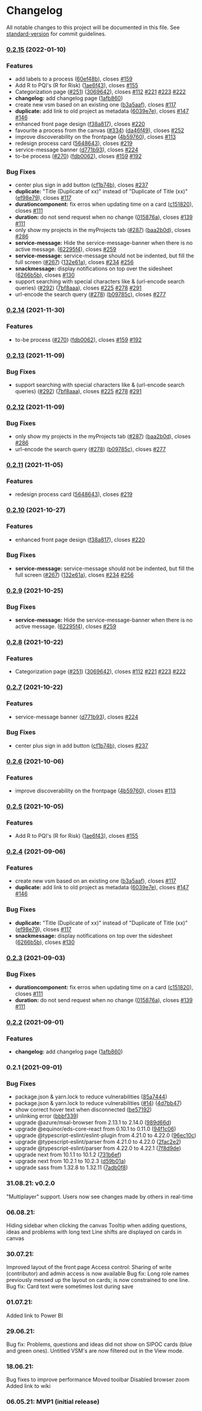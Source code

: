 # Changelog

All notable changes to this project will be documented in this file. See [standard-version](https://github.com/conventional-changelog/standard-version) for commit guidelines.

### [0.2.15](https://github.com/equinor/MAD-VSM-WEB/compare/v0.2.1...v0.2.15) (2022-01-10)

### Features

- add labels to a process ([60ef48b](https://github.com/equinor/MAD-VSM-WEB/commit/60ef48b1381b1ee2b1085c6019d9fe906ffa86dc)), closes [#159](https://github.com/equinor/MAD-VSM-WEB/issues/159)
- Add R to PQI's (R for Risk) ([1ae6f43](https://github.com/equinor/MAD-VSM-WEB/commit/1ae6f43b159e049b2f98c213f10dceb992e1384b)), closes [#155](https://github.com/equinor/MAD-VSM-WEB/issues/155)
- Categorization page ([#251](https://github.com/equinor/MAD-VSM-WEB/issues/251)) ([3069642](https://github.com/equinor/MAD-VSM-WEB/commit/30696422e22460aa09a207ae079776c7b3e73c9b)), closes [#112](https://github.com/equinor/MAD-VSM-WEB/issues/112) [#221](https://github.com/equinor/MAD-VSM-WEB/issues/221) [#223](https://github.com/equinor/MAD-VSM-WEB/issues/223) [#222](https://github.com/equinor/MAD-VSM-WEB/issues/222)
- **changelog:** add changelog page ([1afb860](https://github.com/equinor/MAD-VSM-WEB/commit/1afb860aeae9695dfabbaf8cbf6c8ed9085f7fb2))
- create new vsm based on an existing one ([b3a5aaf](https://github.com/equinor/MAD-VSM-WEB/commit/b3a5aafb0eb37fa25115088ec3cd353f41a48108)), closes [#117](https://github.com/equinor/MAD-VSM-WEB/issues/117)
- **duplicate:** add link to old project as metadata ([6039e7e](https://github.com/equinor/MAD-VSM-WEB/commit/6039e7e72e9bbc6b5b99f263a6bc9beb6d426897)), closes [#147](https://github.com/equinor/MAD-VSM-WEB/issues/147) [#146](https://github.com/equinor/MAD-VSM-WEB/issues/146)
- enhanced front page design ([f38a817](https://github.com/equinor/MAD-VSM-WEB/commit/f38a81744dfb5d9314842da744d355008cb867b2)), closes [#220](https://github.com/equinor/MAD-VSM-WEB/issues/220)
- favourite a process from the canvas ([#334](https://github.com/equinor/MAD-VSM-WEB/issues/334)) ([da46f49](https://github.com/equinor/MAD-VSM-WEB/commit/da46f496cd0d958c281f3cb2380fc9064f250067)), closes [#252](https://github.com/equinor/MAD-VSM-WEB/issues/252)
- improve discoverability on the frontpage ([4b59760](https://github.com/equinor/MAD-VSM-WEB/commit/4b59760481901318ede1053c28ff32ad8b0a0b7f)), closes [#113](https://github.com/equinor/MAD-VSM-WEB/issues/113)
- redesign process card ([5648643](https://github.com/equinor/MAD-VSM-WEB/commit/56486434ddab435f9ef4fa573ef9df420ac1c0fb)), closes [#219](https://github.com/equinor/MAD-VSM-WEB/issues/219)
- service-message banner ([d771b93](https://github.com/equinor/MAD-VSM-WEB/commit/d771b9358734cc691ca2497e0a872df6ce3aa27b)), closes [#224](https://github.com/equinor/MAD-VSM-WEB/issues/224)
- to-be process ([#270](https://github.com/equinor/MAD-VSM-WEB/issues/270)) ([fdb0062](https://github.com/equinor/MAD-VSM-WEB/commit/fdb006282c24ae4232f0ce5c64edfa6f0b30fc19)), closes [#159](https://github.com/equinor/MAD-VSM-WEB/issues/159) [#192](https://github.com/equinor/MAD-VSM-WEB/issues/192)

### Bug Fixes

- center plus sign in add button ([cf1b74b](https://github.com/equinor/MAD-VSM-WEB/commit/cf1b74bc9a245c0590f753fa564b6ee303956d17)), closes [#237](https://github.com/equinor/MAD-VSM-WEB/issues/237)
- **duplicate:** "Title (Duplicate of xx)" instead of "Duplicate of Title (xx)" ([ef98e79](https://github.com/equinor/MAD-VSM-WEB/commit/ef98e79988c258cfdf4f9f88599b34f349090b52)), closes [#117](https://github.com/equinor/MAD-VSM-WEB/issues/117)
- **durationcomponent:** fix erros when updating time on a card ([c151820](https://github.com/equinor/MAD-VSM-WEB/commit/c151820db9b139fd341c725b6eeaa647ed1806ab)), closes [#111](https://github.com/equinor/MAD-VSM-WEB/issues/111)
- **duration:** do not send request when no change ([015876a](https://github.com/equinor/MAD-VSM-WEB/commit/015876a1caa363221531eeac07a30f4e98c641b2)), closes [#139](https://github.com/equinor/MAD-VSM-WEB/issues/139) [#111](https://github.com/equinor/MAD-VSM-WEB/issues/111)
- only show my projects in the myProjects tab ([#287](https://github.com/equinor/MAD-VSM-WEB/issues/287)) ([baa2b0d](https://github.com/equinor/MAD-VSM-WEB/commit/baa2b0d6700a4acbade0ccd5c9a045573fec04db)), closes [#286](https://github.com/equinor/MAD-VSM-WEB/issues/286)
- **service-message:** Hide the service-message-banner when there is no active message. ([62295f4](https://github.com/equinor/MAD-VSM-WEB/commit/62295f480d5e2781f06a2684233b7cded506a373)), closes [#259](https://github.com/equinor/MAD-VSM-WEB/issues/259)
- **service-message:** service-message should not be indented, but fill the full screen ([#267](https://github.com/equinor/MAD-VSM-WEB/issues/267)) ([132e61a](https://github.com/equinor/MAD-VSM-WEB/commit/132e61a93bdb0d517800ba49dab80996e9c50687)), closes [#234](https://github.com/equinor/MAD-VSM-WEB/issues/234) [#256](https://github.com/equinor/MAD-VSM-WEB/issues/256)
- **snackmessage:** display notifications on top over the sidesheet ([6266b5b](https://github.com/equinor/MAD-VSM-WEB/commit/6266b5b68cfa8f1fb45354dc7e007ef371edc1f1)), closes [#130](https://github.com/equinor/MAD-VSM-WEB/issues/130)
- support searching with special characters like & (url-encode search queries) ([#292](https://github.com/equinor/MAD-VSM-WEB/issues/292)) ([7bf8aaa](https://github.com/equinor/MAD-VSM-WEB/commit/7bf8aaaaa7574fa39d1085ba2104b45b7ba4b618)), closes [#225](https://github.com/equinor/MAD-VSM-WEB/issues/225) [#278](https://github.com/equinor/MAD-VSM-WEB/issues/278) [#291](https://github.com/equinor/MAD-VSM-WEB/issues/291)
- url-encode the search query ([#278](https://github.com/equinor/MAD-VSM-WEB/issues/278)) ([b09785c](https://github.com/equinor/MAD-VSM-WEB/commit/b09785c3666b56b333b852b3a4182e1e4b1da849)), closes [#277](https://github.com/equinor/MAD-VSM-WEB/issues/277)

### [0.2.14](https://github.com/equinor/MAD-VSM-WEB/compare/v0.2.13...v0.2.14) (2021-11-30)

### Features

- to-be process ([#270](https://github.com/equinor/MAD-VSM-WEB/issues/270)) ([fdb0062](https://github.com/equinor/MAD-VSM-WEB/commit/fdb006282c24ae4232f0ce5c64edfa6f0b30fc19)), closes [#159](https://github.com/equinor/MAD-VSM-WEB/issues/159) [#192](https://github.com/equinor/MAD-VSM-WEB/issues/192)

### [0.2.13](https://github.com/equinor/MAD-VSM-WEB/compare/v0.2.12...v0.2.13) (2021-11-09)

### Bug Fixes

- support searching with special characters like & (url-encode search queries) ([#292](https://github.com/equinor/MAD-VSM-WEB/issues/292)) ([7bf8aaa](https://github.com/equinor/MAD-VSM-WEB/commit/7bf8aaaaa7574fa39d1085ba2104b45b7ba4b618)), closes [#225](https://github.com/equinor/MAD-VSM-WEB/issues/225) [#278](https://github.com/equinor/MAD-VSM-WEB/issues/278) [#291](https://github.com/equinor/MAD-VSM-WEB/issues/291)

### [0.2.12](https://github.com/equinor/MAD-VSM-WEB/compare/v0.2.11...v0.2.12) (2021-11-09)

### Bug Fixes

- only show my projects in the myProjects tab ([#287](https://github.com/equinor/MAD-VSM-WEB/issues/287)) ([baa2b0d](https://github.com/equinor/MAD-VSM-WEB/commit/baa2b0d6700a4acbade0ccd5c9a045573fec04db)), closes [#286](https://github.com/equinor/MAD-VSM-WEB/issues/286)
- url-encode the search query ([#278](https://github.com/equinor/MAD-VSM-WEB/issues/278)) ([b09785c](https://github.com/equinor/MAD-VSM-WEB/commit/b09785c3666b56b333b852b3a4182e1e4b1da849)), closes [#277](https://github.com/equinor/MAD-VSM-WEB/issues/277)

### [0.2.11](https://github.com/equinor/MAD-VSM-WEB/compare/v0.2.10...v0.2.11) (2021-11-05)

### Features

- redesign process card ([5648643](https://github.com/equinor/MAD-VSM-WEB/commit/56486434ddab435f9ef4fa573ef9df420ac1c0fb)), closes [#219](https://github.com/equinor/MAD-VSM-WEB/issues/219)

### [0.2.10](https://github.com/equinor/MAD-VSM-WEB/compare/v0.2.9...v0.2.10) (2021-10-27)

### Features

- enhanced front page design ([f38a817](https://github.com/equinor/MAD-VSM-WEB/commit/f38a81744dfb5d9314842da744d355008cb867b2)), closes [#220](https://github.com/equinor/MAD-VSM-WEB/issues/220)

### Bug Fixes

- **service-message:** service-message should not be indented, but fill the full screen ([#267](https://github.com/equinor/MAD-VSM-WEB/issues/267)) ([132e61a](https://github.com/equinor/MAD-VSM-WEB/commit/132e61a93bdb0d517800ba49dab80996e9c50687)), closes [#234](https://github.com/equinor/MAD-VSM-WEB/issues/234) [#256](https://github.com/equinor/MAD-VSM-WEB/issues/256)

### [0.2.9](https://github.com/equinor/MAD-VSM-WEB/compare/v0.2.8...v0.2.9) (2021-10-25)

### Bug Fixes

- **service-message:** Hide the service-message-banner when there is no active message. ([62295f4](https://github.com/equinor/MAD-VSM-WEB/commit/62295f480d5e2781f06a2684233b7cded506a373)), closes [#259](https://github.com/equinor/MAD-VSM-WEB/issues/259)

### [0.2.8](https://github.com/equinor/MAD-VSM-WEB/compare/v0.2.7...v0.2.8) (2021-10-22)

### Features

- Categorization page ([#251](https://github.com/equinor/MAD-VSM-WEB/issues/251)) ([3069642](https://github.com/equinor/MAD-VSM-WEB/commit/30696422e22460aa09a207ae079776c7b3e73c9b)), closes [#112](https://github.com/equinor/MAD-VSM-WEB/issues/112) [#221](https://github.com/equinor/MAD-VSM-WEB/issues/221) [#223](https://github.com/equinor/MAD-VSM-WEB/issues/223) [#222](https://github.com/equinor/MAD-VSM-WEB/issues/222)

### [0.2.7](https://github.com/equinor/MAD-VSM-WEB/compare/v0.2.6...v0.2.7) (2021-10-22)

### Features

- service-message banner ([d771b93](https://github.com/equinor/MAD-VSM-WEB/commit/d771b9358734cc691ca2497e0a872df6ce3aa27b)), closes [#224](https://github.com/equinor/MAD-VSM-WEB/issues/224)

### Bug Fixes

- center plus sign in add button ([cf1b74b](https://github.com/equinor/MAD-VSM-WEB/commit/cf1b74bc9a245c0590f753fa564b6ee303956d17)), closes [#237](https://github.com/equinor/MAD-VSM-WEB/issues/237)

### [0.2.6](https://github.com/equinor/MAD-VSM-WEB/compare/v0.2.5...v0.2.6) (2021-10-06)

### Features

- improve discoverability on the frontpage ([4b59760](https://github.com/equinor/MAD-VSM-WEB/commit/4b59760481901318ede1053c28ff32ad8b0a0b7f)), closes [#113](https://github.com/equinor/MAD-VSM-WEB/issues/113)

### [0.2.5](https://github.com/equinor/MAD-VSM-WEB/compare/v0.2.4...v0.2.5) (2021-10-05)

### Features

- Add R to PQI's (R for Risk) ([1ae6f43](https://github.com/equinor/MAD-VSM-WEB/commit/1ae6f43b159e049b2f98c213f10dceb992e1384b)), closes [#155](https://github.com/equinor/MAD-VSM-WEB/issues/155)

### [0.2.4](https://github.com/equinor/MAD-VSM-WEB/compare/v0.2.3...v0.2.4) (2021-09-06)

### Features

- create new vsm based on an existing one ([b3a5aaf](https://github.com/equinor/MAD-VSM-WEB/commit/b3a5aafb0eb37fa25115088ec3cd353f41a48108)), closes [#117](https://github.com/equinor/MAD-VSM-WEB/issues/117)
- **duplicate:** add link to old project as metadata ([6039e7e](https://github.com/equinor/MAD-VSM-WEB/commit/6039e7e72e9bbc6b5b99f263a6bc9beb6d426897)), closes [#147](https://github.com/equinor/MAD-VSM-WEB/issues/147) [#146](https://github.com/equinor/MAD-VSM-WEB/issues/146)

### Bug Fixes

- **duplicate:** "Title (Duplicate of xx)" instead of "Duplicate of Title (xx)" ([ef98e79](https://github.com/equinor/MAD-VSM-WEB/commit/ef98e79988c258cfdf4f9f88599b34f349090b52)), closes [#117](https://github.com/equinor/MAD-VSM-WEB/issues/117)
- **snackmessage:** display notifications on top over the sidesheet ([6266b5b](https://github.com/equinor/MAD-VSM-WEB/commit/6266b5b68cfa8f1fb45354dc7e007ef371edc1f1)), closes [#130](https://github.com/equinor/MAD-VSM-WEB/issues/130)

### [0.2.3](https://github.com/equinor/MAD-VSM-WEB/compare/v0.2.2...v0.2.3) (2021-09-03)

### Bug Fixes

- **durationcomponent:** fix erros when updating time on a card ([c151820](https://github.com/equinor/MAD-VSM-WEB/commit/c151820db9b139fd341c725b6eeaa647ed1806ab)), closes [#111](https://github.com/equinor/MAD-VSM-WEB/issues/111)
- **duration:** do not send request when no change ([015876a](https://github.com/equinor/MAD-VSM-WEB/commit/015876a1caa363221531eeac07a30f4e98c641b2)), closes [#139](https://github.com/equinor/MAD-VSM-WEB/issues/139) [#111](https://github.com/equinor/MAD-VSM-WEB/issues/111)

### [0.2.2](https://github.com/equinor/MAD-VSM-WEB/compare/v0.2.1...v0.2.2) (2021-09-01)

### Features

- **changelog:** add changelog page ([1afb860](https://github.com/equinor/MAD-VSM-WEB/commit/1afb860aeae9695dfabbaf8cbf6c8ed9085f7fb2))

### 0.2.1 (2021-09-01)

### Bug Fixes

- package.json & yarn.lock to reduce vulnerabilities ([85a7444](https://github.com/equinor/MAD-VSM-WEB/commit/85a74446af1ad48db53ad37a783948870452ba39))
- package.json & yarn.lock to reduce vulnerabilities ([#14](https://github.com/equinor/MAD-VSM-WEB/issues/14)) ([4d7bb47](https://github.com/equinor/MAD-VSM-WEB/commit/4d7bb470395c19ae12fa7217dcff123d535ac052))
- show correct hover text when disconnected ([be57192](https://github.com/equinor/MAD-VSM-WEB/commit/be571928b1ac537b3e03016a326e87e83e3aeb64))
- unlinking error ([bbbf339](https://github.com/equinor/MAD-VSM-WEB/commit/bbbf3391809aaae19e3062d800e8578daadaa9ea))
- upgrade @azure/msal-browser from 2.13.1 to 2.14.0 ([989d66d](https://github.com/equinor/MAD-VSM-WEB/commit/989d66d143fc20570a0c6f601d2cc73195e53f80))
- upgrade @equinor/eds-core-react from 0.10.1 to 0.11.0 ([94f1c06](https://github.com/equinor/MAD-VSM-WEB/commit/94f1c06ef83ae62d5332fa53bff3ca569d64c1dd))
- upgrade @typescript-eslint/eslint-plugin from 4.21.0 to 4.22.0 ([96ec10c](https://github.com/equinor/MAD-VSM-WEB/commit/96ec10ceb91c59dfab87eed422413d2537ab52dc))
- upgrade @typescript-eslint/parser from 4.21.0 to 4.22.0 ([2fac2e2](https://github.com/equinor/MAD-VSM-WEB/commit/2fac2e224a58b0fa517a390cd2ca666a50138d38))
- upgrade @typescript-eslint/parser from 4.22.0 to 4.22.1 ([7f8d9de](https://github.com/equinor/MAD-VSM-WEB/commit/7f8d9de30cbfc5b11cf31c416d8413db97cab58a))
- upgrade next from 10.1.1 to 10.1.2 ([731b6ef](https://github.com/equinor/MAD-VSM-WEB/commit/731b6ef5d07d92742da94f0c127c930f264d7203))
- upgrade next from 10.2.1 to 10.2.3 ([d59b01a](https://github.com/equinor/MAD-VSM-WEB/commit/d59b01a0f027e3350e61f507b117708d0f9330e5))
- upgrade sass from 1.32.8 to 1.32.11 ([7adb0f8](https://github.com/equinor/MAD-VSM-WEB/commit/7adb0f82de491c3af57f8c055497e2bf02dd58a8))

### 31.08.21: v0.2.0

"Multiplayer" support. Users now see changes made by others in real-time

### 06.08.21:

Hiding sidebar when clicking the canvas Tooltip when adding questions, ideas and problems with long text Line shifts are displayed on cards in canvas

### 30.07.21:

Improved layout of the front page Access control: Sharing of write (contributor) and admin access is now available Bug
fix: Long role names previously messed up the layout on cards; is now constrained to one line. Bug fix: Card text were sometimes lost during save

### 01.07.21:

Added link to Power BI

### 29.06.21:

Bug fix: Problems, questions and ideas did not show on SIPOC cards (blue and green ones). Untitled VSM's are now filtered out in the View mode.

### 18.06.21:

Bug fixes to improve performance Moved toolbar Disabled browser zoom Added link to wiki

### 06.05.21: MVP1 (initial release)
